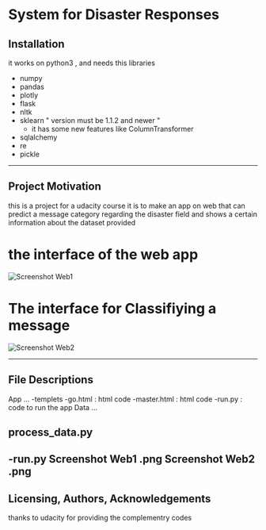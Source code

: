 # System for Disaster Responses

## Installation

it works on python3
, and needs this libraries
- numpy
- pandas
- plotly
- flask
- nltk
- sklearn " version must be 1.1.2 and newer "
  - it has some new features like ColumnTransformer
- sqlalchemy
- re
- pickle
--------------
## Project Motivation

this is a project for a udacity course it is to make an app on web that can predict a message category regarding the disaster field
and shows a certain information about the dataset provided

# the interface of the web app
![Screenshot Web1 ](https://user-images.githubusercontent.com/110268610/189388738-30018296-a0ff-44e7-befb-912bbb46c43d.png)

# The interface for Classifiying a message
![Screenshot Web2  ](https://user-images.githubusercontent.com/110268610/189388509-bfd1883a-f789-4a99-a59b-8086acf6ed9d.png)

---------

## File Descriptions

App ...
-templets
  -go.html : html code
  -master.html : html code
-run.py : code to run the app
Data ...

process_data.py
- 

-run.py
Screenshot Web1 .png
Screenshot Web2 .png 
-----

## Licensing, Authors, Acknowledgements
thanks to udacity for providing the complementry codes
